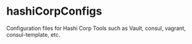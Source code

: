# hashiCorpConfigs
Configuration files for Hashi Corp Tools such as Vault, consul, vagrant, consul-template, etc.
